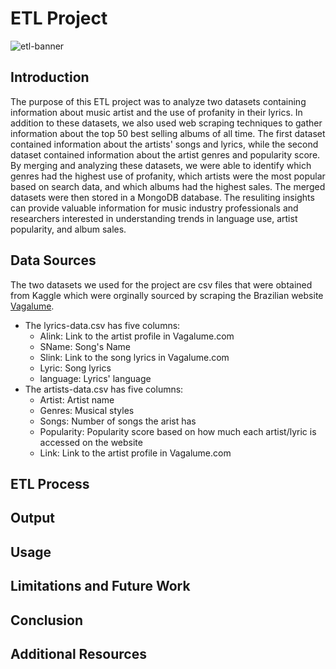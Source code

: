 # ETL Project
![etl-banner](https://user-images.githubusercontent.com/112406455/208813188-2240650d-5eda-4154-8488-7afc62f3519f.jpg)
## Introduction
The purpose of this ETL project was to analyze two datasets containing information about music artist and the use of profanity in their lyrics. In addition to these datasets, we also used web scraping techniques to gather information about the top 50 best selling albums of all time. The first dataset contained information about the artists' songs and lyrics, while the second dataset contained information about the artist genres and popularity score. By merging and analyzing these datasets, we were able to identify which genres had the highest use of profanity, which artists were the most popular based on search data, and which albums had the highest sales. The merged datasets were then stored in a MongoDB database. The resuliting insights can provide valuable information for music industry professionals and researchers interested in understanding trends in language use, artist popularity, and album sales. 
## Data Sources
The two datasets we used for the project are csv files that were obtained from Kaggle which were orginally sourced by scraping the Brazilian website [Vagalume](url). 
* The lyrics-data.csv has five columns:
  * Alink: Link to the artist profile in Vagalume.com
  * SName: Song's Name
  * Slink: Link to the song lyrics in Vagalume.com
  * Lyric: Song lyrics
  * language: Lyrics' language
* The artists-data.csv has five columns:
  * Artist: Artist name
  * Genres: Musical styles
  * Songs: Number of songs the arist has
  * Popularity: Popularity score based on how much each artist/lyric is accessed on the website
  * Link: Link to the artist profile in Vagalume.com 
## ETL Process

## Output
## Usage
## Limitations and Future Work
## Conclusion
## Additional Resources
